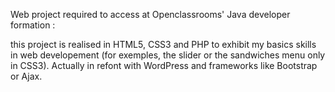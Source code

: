 Web project required to access at Openclassrooms' Java developer formation :

this project is realised in HTML5, CSS3 and PHP to exhibit my basics skills in web developement (for exemples, the slider or the sandwiches menu only in CSS3).
Actually in refont with WordPress and frameworks like Bootstrap or Ajax.
